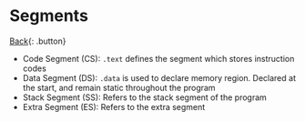 # Segments

[Back](../../index.md#assembler){: .button}

- Code Segment (CS): `.text` defines the segment which stores instruction codes
- Data Segment (DS): `.data` is used to declare memory region. Declared at the start, and remain static throughout the program
- Stack Segment (SS): Refers to the stack segment of the program
- Extra Segment (ES): Refers to the extra segment
